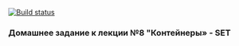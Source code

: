 [![Build status](https://ci.appveyor.com/api/projects/status/x5fxbs5a5yea7qk5/branch/master?svg=true)](https://ci.appveyor.com/project/NazarovAn/ajs-hw8-1-set/branch/master)

### Домашнее задание к лекции №8 "Контейнеры» - SET